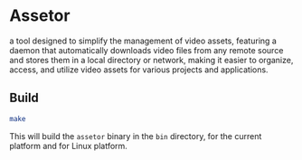 # Assetor

a tool designed to simplify the management of video assets, featuring a daemon that
automatically downloads video files from any remote source and stores them in a local
directory or network, making it easier to organize, access, and utilize video assets
for various projects and applications.

## Build

```bash
make
```

This will build the `assetor` binary in the `bin` directory, for the current platform
and for Linux platform.
